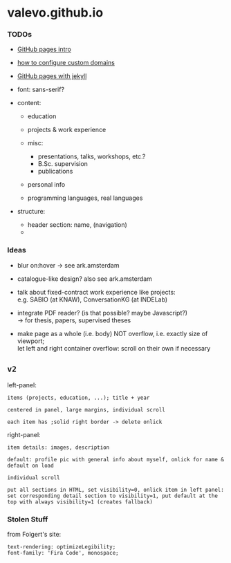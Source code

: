 # valevo.github.io



### TODOs

 - [GitHub pages intro](https://docs.github.com/en/pages)
 - [how to configure custom domains](https://docs.github.com/en/pages/configuring-a-custom-domain-for-your-github-pages-site)
 - [GitHub pages with jekyll](https://docs.github.com/en/pages/setting-up-a-github-pages-site-with-jekyll)


 - font: sans-serif?
 
 - content:
   - education
   - projects & work experience
   - misc: 
     - presentations, talks, workshops, etc.?
     - B.Sc. supervision
     - publications
   - personal info
   
   - programming languages, real languages
   
   
 - structure:
 
   - header section: name, (navigation)
   - 

 
 
### Ideas

 - blur on:hover -> see ark.amsterdam
 - catalogue-like design? also see ark.amsterdam
 
 - talk about fixed-contract work experience like projects:  
   e.g. SABIO (at KNAW), ConversationKG (at INDELab)
   
 - integrate PDF reader? (is that possible? maybe Javascript?)  
   -> for thesis, papers, supervised theses
 
 
 - make page as a whole (i.e. body) NOT overflow, i.e. exactly size of viewport;  
   let left and right container overflow: scroll on their own if necessary
 
 
 
 ## `v2`

left-panel:  

    items (projects, education, ...); title + year 
    
    centered in panel, large margins, individual scroll
    
    each item has ;solid right border -> delete onlick
    
right-panel:

    item details: images, description
    
    default: profile pic with general info about myself, onlick for name & default on load
    
    individual scroll
    
    put all sections in HTML, set visibility=0, onlick item in left panel: set corresponding detail section to visibility=1, put default at the top with always visibility=1 (creates fallback)
    
    


### Stolen Stuff

from Folgert's site:

    text-rendering: optimizeLegibility;
    font-family: 'Fira Code', monospace;



